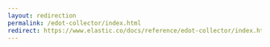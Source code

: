 ```yaml
---
layout: redirection
permalink: /edot-collector/index.html
redirect: https://www.elastic.co/docs/reference/edot-collector/index.html
---
```

